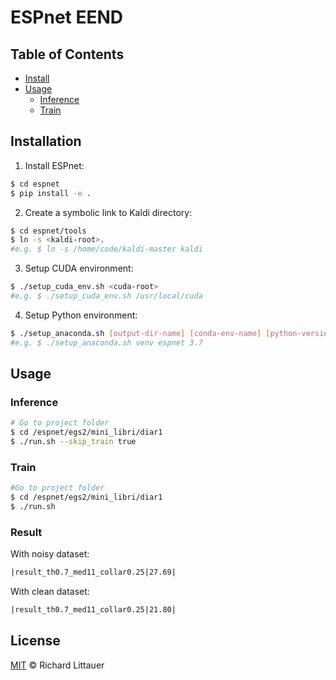 # ESPnet EEND


## Table of Contents

- [Install](#install)
- [Usage](#usage)
    - [Inference](#Inference)
    - [Train](#Train)


## Installation
1. Install ESPnet:
```sh
$ cd espnet
$ pip install -e .
```
2. Create a symbolic link to Kaldi directory:
```sh
$ cd espnet/tools
$ ln -s <kaldi-root>.
#e.g. $ ln -s /home/code/kaldi-master kaldi
```
3. Setup CUDA environment:
```sh
$ ./setup_cuda_env.sh <cuda-root> 
#e.g. $ ./setup_cuda_env.sh /usr/local/cuda
```
4. Setup Python environment:
```sh
$ ./setup_anaconda.sh [output-dir-name] [conda-env-name] [python-version]
#e.g. $ ./setup_anaconda.sh venv espnet 3.7
```


## Usage
### Inference
```sh
# Go to project folder
$ cd /espnet/egs2/mini_libri/diar1
$ ./run.sh --skip_train true
```
### Train
```sh
#Go to project folder
$ cd /espnet/egs2/mini_libri/diar1
$ ./run.sh
```
### Result
With noisy dataset:
```sh
|result_th0.7_med11_collar0.25|27.69|
```
With clean dataset:
```sh
|result_th0.7_med11_collar0.25|21.80|
```

## License

[MIT](LICENSE) © Richard Littauer
